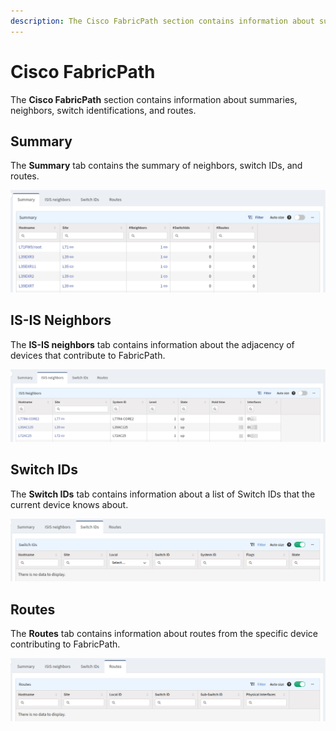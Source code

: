 ```yaml
---
description: The Cisco FabricPath section contains information about summaries, neighbors, switch identifications, and routes. 
---
```


# Cisco FabricPath

The **Cisco FabricPath** section contains information about summaries,
neighbors, switch identifications, and routes.

## Summary

The **Summary** tab contains the summary of neighbors, switch IDs, and routes.

![Summary table](fabricPathSummary.png)

## IS-IS Neighbors

The **IS-IS neighbors** tab contains information about the adjacency of devices
that contribute to FabricPath.

![IS-IS Neighbors table](fabricPathIsisNeighbors.png)

## Switch IDs

The **Switch IDs** tab contains information about a list of Switch IDs that the
current device knows about.

![Switch IDs table](fabricPathSwitchIds.png)

## Routes

The **Routes** tab contains information about routes from the specific device
contributing to FabricPath.

![Routes table](fabricPathRoutes.png)
